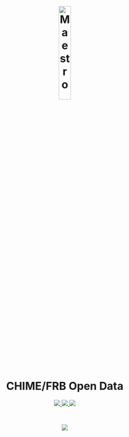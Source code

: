 <h1 align="center">
  <br>
  <a href="https://chime-frb-open-data.github.io"><img src="https://github.com/chime-frb-open-data/chime-frb-open-data.github.io/blob/master/docs/chime-frb-logo.png?raw=true" alt="Maestro" width="25%"></a>
  <br>
  CHIME/FRB Open Data
  <br>
</h1>

<p align="center">
  <a href="Documentation Build">
    <img src="https://github.com/chime-frb-open-data/chime-frb-open-data.github.io/workflows/Documentation/badge.svg">
  </a>
  <a href="https://chime-frb-open-data.github.io">
    <img src="https://img.shields.io/badge/docs-link-blue">
  </a>
  <a href="https://squidfunk.github.io/mkdocs-material/">
    <img src="https://img.shields.io/badge/Made%20With-mkdocs--material-green">
  </a>
</p>

<br>

<p align="center">
  <a href="Some Love">
    <img src="https://forthebadge.com/images/badges/built-with-love.svg">
  </a>
</p>
